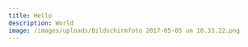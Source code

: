 ```yaml
---
title: Hello
description: World
image: /images/uploads/Bildschirmfoto 2017-05-05 um 10.33.22.png
---
```



